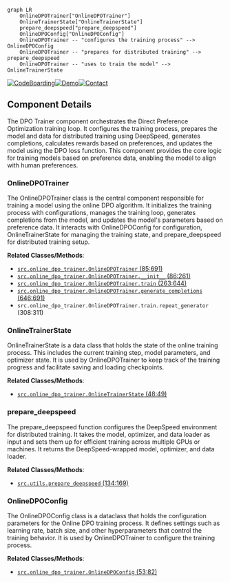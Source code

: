 ```mermaid
graph LR
    OnlineDPOTrainer["OnlineDPOTrainer"]
    OnlineTrainerState["OnlineTrainerState"]
    prepare_deepspeed["prepare_deepspeed"]
    OnlineDPOConfig["OnlineDPOConfig"]
    OnlineDPOTrainer -- "configures the training process" --> OnlineDPOConfig
    OnlineDPOTrainer -- "prepares for distributed training" --> prepare_deepspeed
    OnlineDPOTrainer -- "uses to train the model" --> OnlineTrainerState
```
[![CodeBoarding](https://img.shields.io/badge/Generated%20by-CodeBoarding-9cf?style=flat-square)](https://github.com/CodeBoarding/GeneratedOnBoardings)[![Demo](https://img.shields.io/badge/Try%20our-Demo-blue?style=flat-square)](https://www.codeboarding.org/demo)[![Contact](https://img.shields.io/badge/Contact%20us%20-%20codeboarding@gmail.com-lightgrey?style=flat-square)](mailto:codeboarding@gmail.com)

## Component Details

The DPO Trainer component orchestrates the Direct Preference Optimization training loop. It configures the training process, prepares the model and data for distributed training using DeepSpeed, generates completions, calculates rewards based on preferences, and updates the model using the DPO loss function. This component provides the core logic for training models based on preference data, enabling the model to align with human preferences.

### OnlineDPOTrainer
The OnlineDPOTrainer class is the central component responsible for training a model using the online DPO algorithm. It initializes the training process with configurations, manages the training loop, generates completions from the model, and updates the model's parameters based on preference data. It interacts with OnlineDPOConfig for configuration, OnlineTrainerState for managing the training state, and prepare_deepspeed for distributed training setup.


**Related Classes/Methods**:

- <a href="https://github.com/mnoukhov/async_rlhf/blob/master/src/online_dpo_trainer.py#L85-L691" target="_blank" rel="noopener noreferrer">`src.online_dpo_trainer.OnlineDPOTrainer` (85:691)</a>
- <a href="https://github.com/mnoukhov/async_rlhf/blob/master/src/online_dpo_trainer.py#L86-L261" target="_blank" rel="noopener noreferrer">`src.online_dpo_trainer.OnlineDPOTrainer.__init__` (86:261)</a>
- <a href="https://github.com/mnoukhov/async_rlhf/blob/master/src/online_dpo_trainer.py#L263-L644" target="_blank" rel="noopener noreferrer">`src.online_dpo_trainer.OnlineDPOTrainer.train` (263:644)</a>
- <a href="https://github.com/mnoukhov/async_rlhf/blob/master/src/online_dpo_trainer.py#L646-L691" target="_blank" rel="noopener noreferrer">`src.online_dpo_trainer.OnlineDPOTrainer.generate_completions` (646:691)</a>
- `src.online_dpo_trainer.OnlineDPOTrainer.train.repeat_generator` (308:311)


### OnlineTrainerState
OnlineTrainerState is a data class that holds the state of the online training process. This includes the current training step, model parameters, and optimizer state. It is used by OnlineDPOTrainer to keep track of the training progress and facilitate saving and loading checkpoints.


**Related Classes/Methods**:

- <a href="https://github.com/mnoukhov/async_rlhf/blob/master/src/online_dpo_trainer.py#L48-L49" target="_blank" rel="noopener noreferrer">`src.online_dpo_trainer.OnlineTrainerState` (48:49)</a>


### prepare_deepspeed
The prepare_deepspeed function configures the DeepSpeed environment for distributed training. It takes the model, optimizer, and data loader as input and sets them up for efficient training across multiple GPUs or machines. It returns the DeepSpeed-wrapped model, optimizer, and data loader.


**Related Classes/Methods**:

- <a href="https://github.com/mnoukhov/async_rlhf/blob/master/src/utils.py#L134-L169" target="_blank" rel="noopener noreferrer">`src.utils.prepare_deepspeed` (134:169)</a>


### OnlineDPOConfig
The OnlineDPOConfig class is a dataclass that holds the configuration parameters for the Online DPO training process. It defines settings such as learning rate, batch size, and other hyperparameters that control the training behavior. It is used by OnlineDPOTrainer to configure the training process.


**Related Classes/Methods**:

- <a href="https://github.com/mnoukhov/async_rlhf/blob/master/src/online_dpo_trainer.py#L53-L82" target="_blank" rel="noopener noreferrer">`src.online_dpo_trainer.OnlineDPOConfig` (53:82)</a>